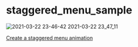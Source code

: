 # staggered_menu_sample

![2021-03-22 23-46-42 2021-03-22 23_47_11](https://user-images.githubusercontent.com/38596913/112008699-111ef300-8b69-11eb-8cea-a7318d45e143.gif)


[Create a staggered menu animation](https://flutter.dev/docs/cookbook/effects/staggered-menu-animation)
